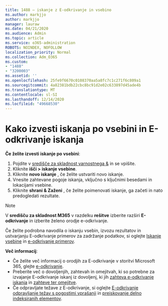 ```yaml
---
title: 1488 – iskanje z E-odkrivanje in vsebino
ms.author: markjjo
author: markjjo
manager: lauraw
ms.date: 04/21/2020
ms.audience: Admin
ms.topic: article
ms.service: o365-administration
ROBOTS: NOINDEX, NOFOLLOW
localization_priority: Normal
ms.collection: Adm_O365
ms.custom:
- "1488"
- "3200003"
ms.assetid: ''
ms.openlocfilehash: 25fe9f6670c0108370aa5a8fc7c1c271f6c809a1
ms.sourcegitcommit: 4a82381bdb22cbc8bc91d2e02c633897d45ade4b
ms.translationtype: MT
ms.contentlocale: sl-SI
ms.lasthandoff: 12/14/2020
ms.locfileid: "49668530"
---
```

# <a name="how-to-perform-content-searches-and-ediscovery-searches"></a>Kako izvesti iskanja po vsebini in E-odkrivanje iskanja

**Če želite izvesti iskanje po vsebini**:

1. Pojdite v [središče za skladnost varnostnega &](https://protection.office.com) in se vpišite.
2. Kliknite **išči > iskanje vsebine**.
3. Kliknite **novo iskanje** , če želite ustvariti novo iskanje.
4. Vnesite zahtevane pogoje iskanja, vključno s ključnimi besedami in lokacijami vsebine.
5. Kliknite **shrani & Zaženi** , če želite poimenovati iskanje, ga začeti in nato predogledati rezultate.

> [!NOTE]
> V **središču za skladnost M365** v razdelku **rešitve** izberite razširi **E-odkrivanje** in izberite želeno orodje e-odkrivanje.

Če želite podrobna navodila o iskanju vsebin, izvozu rezultatov in ustvarjanju E-odkrivanje primerov za zadržanje podatkov, si oglejte [Iskanje vsebine](https://docs.microsoft.com/microsoft-365/compliance/content-search) in [e-odkrivanje primerov](https://docs.microsoft.com/microsoft-365/compliance/ediscovery-cases).

**Več informacij**:

- Če želite več informacij o orodjih za E-odkrivanje v storitvi Microsoft 365, glejte [e-odkrivanje](https://docs.microsoft.com/microsoft-365/compliance/ediscovery).
- Preberite več o dovoljenjih, zahtevah in omejitvah, ki so potrebne za izvajanje E-odkrivanje iskanj iz dovoljenj, ki jih [zahteva e-odkrivanje iskanja](https://docs.microsoft.com/microsoft-365/compliance/assign-ediscovery-permissions) in [zahteve ter omejitve](https://docs.microsoft.com/microsoft-365/compliance/limits-for-content-search).
- Če odpravljate težave z E-odkrivanje, si oglejte [E-odkrivanje odpravljanje težav s pogostimi vprašanji](https://docs.microsoft.com/microsoft-365/compliance/ediscovery-troubleshooting-common-issues) in [preiskovanje delno indeksiranih elementov](https://docs.microsoft.com/microsoft-365/compliance/investigating-partially-indexed-items-in-ediscovery).
